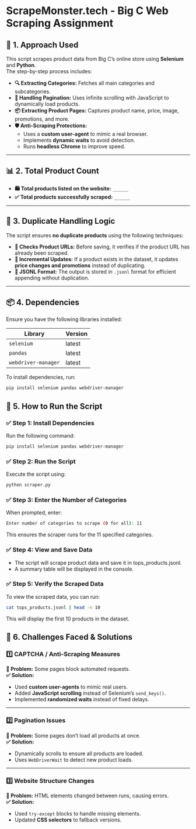 # ScrapeMonster.tech - Big C Web Scraping Assignment

## 📌 1. Approach Used
This script scrapes product data from Big C’s online store using **Selenium** and **Python**.  
The step-by-step process includes:

- **🔍 Extracting Categories:** Fetches all main categories and subcategories.
- **🔄 Handling Pagination:** Uses infinite scrolling with JavaScript to dynamically load products.
- **📦 Extracting Product Pages:** Captures product name, price, image, promotions, and more.
- **🛡️ Anti-Scraping Protections:**  
  - Uses a **custom user-agent** to mimic a real browser.  
  - Implements **dynamic waits** to avoid detection.  
  - Runs **headless Chrome** to improve speed.

---

## 📊 2. Total Product Count
- **🛍️ Total products listed on the website:** `______`
- **✅ Total products successfully scraped:** `______`

---

## 🔄 3. Duplicate Handling Logic
The script ensures **no duplicate products** using the following techniques:

- **🔗 Checks Product URLs:** Before saving, it verifies if the product URL has already been scraped.
- **📌 Incremental Updates:** If a product exists in the dataset, it updates **price changes and promotions** instead of duplicating.
- **📝 JSONL Format:** The output is stored in `.jsonl` format for efficient appending without duplication.

---

## 📦 4. Dependencies
Ensure you have the following libraries installed:

| Library            | Version |
|--------------------|---------|
| `selenium`        | latest  |
| `pandas`          | latest  |
| `webdriver-manager` | latest  |

To install dependencies, run:

```sh
pip install selenium pandas webdriver-manager
```

## 🚀 5. How to Run the Script

### ✅ Step 1: Install Dependencies
Run the following command:

```sh
pip install selenium pandas webdriver-manager
```
### ✅ Step 2: Run the Script
Execute the script using:
```sh
python scraper.py
```
### ✅ Step 3: Enter the Number of Categories
When prompted, enter:
```sh
Enter number of categories to scrape (0 for all): 11
```
This ensures the scraper runs for the 11 specified categories.
### ✅ Step 4: View and Save Data
- The script will scrape product data and save it in tops_products.jsonl.
- A summary table will be displayed in the console.
### ✅ Step 5: Verify the Scraped Data
To view the scraped data, you can run:
```sh
cat tops_products.jsonl | head -n 10
```
This will display the first 10 products in the dataset.

## 🚧 6. Challenges Faced & Solutions

### **1️⃣ CAPTCHA / Anti-Scraping Measures**
**🛑 Problem:** Some pages block automated requests.  
**✅ Solution:**
- Used **custom user-agents** to mimic real users.
- Added **JavaScript scrolling** instead of Selenium’s `send_keys()`.
- Implemented **randomized waits** instead of fixed delays.

---

### **2️⃣ Pagination Issues**
**🛑 Problem:** Some pages don’t load all products at once.  
**✅ Solution:**
- Dynamically scrolls to ensure all products are loaded.
- Uses `WebDriverWait` to detect new product loads.

---

### **3️⃣ Website Structure Changes**
**🛑 Problem:** HTML elements changed between runs, causing errors.  
**✅ Solution:**
- Used `try-except` blocks to handle missing elements.
- Updated **CSS selectors** to fallback versions.

